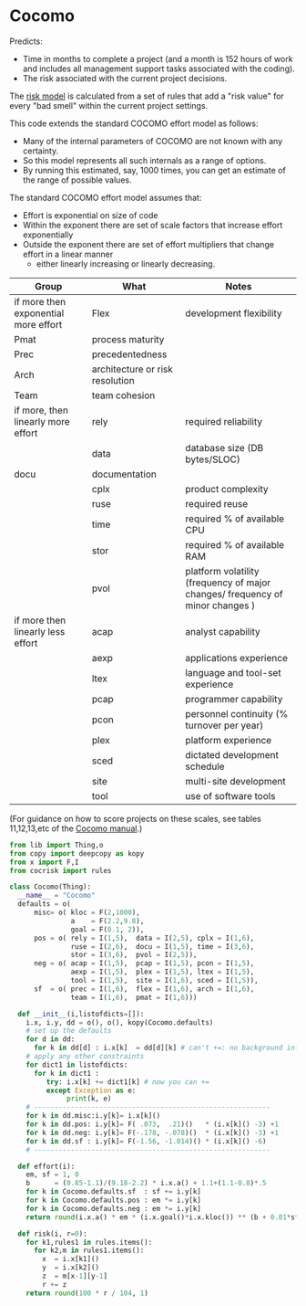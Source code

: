 # Cocomo
Predicts:
- Time in months to complete a project (and a month is 152 hours of
work and includes all management support tasks associated with the coding).
- The risk associated with the current project decisions.

The [risk model](cocrisk) is calculated from a set of rules that add a "risk value" for
every "bad smell" within the current project settings.

This code extends the standard COCOMO effort model as follows:
- Many of the internal parameters of COCOMO are not known with any certainty.
- So this model
represents all such internals as a range of options.
- By running this estimated, say, 1000
times, you can get an estimate of the range of possible values.

The standard COCOMO effort model assumes that:
-  Effort is exponential on size of code
- Within the exponent there are set of scale factors that increase effort exponentially
- Outside the exponent there are set of effort multipliers that change effort in a linear manner
  - either linearly increasing  or linearly decreasing.

|Group| What | Notes|
|-----|------|------|
|if more then exponential more effort | Flex | development flexibility|
|Pmat| process maturity |
|Prec| precedentedness|
|Arch| architecture or risk resolution |
|Team|team cohesion|
|if more, then linearly more effort |rely| required reliability |
||data| database size (DB bytes/SLOC) |
|docu| documentation|
||cplx | product complexity|
||ruse |required reuse|
||time |required % of available CPU
||stor| required % of available RAM
||pvol| platform volatility (frequency of major changes/ frequency of minor changes )|
|if more then linearly less effort |acap|analyst capability|
||aexp|applications experience |
||ltex| language and tool-set experience |
||pcap |programmer capability|
||pcon| personnel continuity (% turnover per year) |
||plex| platform experience|
||sced| dictated development schedule|
||site| multi-site development|
||tool| use of software tools|

(For guidance on how to score projects on these scales, see tables 11,12,13,etc
of the [Cocomo manual](http://sunset.usc.edu/csse/affiliate/private/COCOMOII_2000/COCOMOII-040600/modelman.pdf).)

```py
from lib import Thing,o
from copy import deepcopy as kopy
from x import F,I
from cocrisk import rules

class Cocomo(Thing):
  __name__ = "Cocomo"
  defaults = o(
      misc= o( kloc = F(2,1000),
               a    = F(2.2,9.8),
               goal = F(0.1, 2)),
      pos = o( rely = I(1,5),  data = I(2,5), cplx = I(1,6),
               ruse = I(2,6),  docu = I(1,5), time = I(3,6),
               stor = I(3,6),  pvol = I(2,5)),
      neg = o( acap = I(1,5),  pcap = I(1,5), pcon = I(1,5),
               aexp = I(1,5),  plex = I(1,5), ltex = I(1,5),
               tool = I(1,5),  site = I(1,6), sced = I(1,5)),
      sf  = o( prec = I(1,6),  flex = I(1,6), arch = I(1,6),
               team = I(1,6),  pmat = I(1,6)))

  def __init__(i,listofdicts=[]):
    i.x, i.y, dd = o(), o(), kopy(Cocomo.defaults)
    # set up the defaults
    for d in dd:
      for k in dd[d] : i.x[k]  = dd[d][k] # can't +=: no background info
    # apply any other constraints
    for dict1 in listofdicts:
      for k in dict1 :
         try: i.x[k] += dict1[k] # now you can +=
         except Exception as e:
              print(k, e)
    # ----------------------------------------------------------
    for k in dd.misc:i.y[k]= i.x[k]()
    for k in dd.pos: i.y[k]= F( .073,  .21)()   * (i.x[k]() -3) +1
    for k in dd.neg: i.y[k]= F(-.178, -.078)()  * (i.x[k]() -3) +1
    for k in dd.sf : i.y[k]= F(-1.56, -1.014)() * (i.x[k]() -6)
    # ----------------------------------------------------------

  def effort(i):
    em, sf = 1, 0
    b      = (0.85-1.1)/(9.18-2.2) * i.x.a() + 1.1+(1.1-0.8)*.5
    for k in Cocomo.defaults.sf  : sf += i.y[k]
    for k in Cocomo.defaults.pos : em *= i.y[k]
    for k in Cocomo.defaults.neg : em *= i.y[k]
    return round(i.x.a() * em * (i.x.goal()*i.x.kloc()) ** (b + 0.01*sf), 1)

  def risk(i, r=0):
    for k1,rules1 in rules.items():
      for k2,m in rules1.items():
        x  = i.x[k1]()
        y  = i.x[k2]()
        z  = m[x-1][y-1]
        r += z
    return round(100 * r / 104, 1)
```
